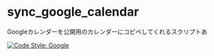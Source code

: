 # sync_google_calendar

Googleカレンダーを公開用のカレンダーにコピペしてくれるスクリプトあ

[![Code Style: Google](https://img.shields.io/badge/code%20style-google-blueviolet.svg)](https://github.com/google/gts)
